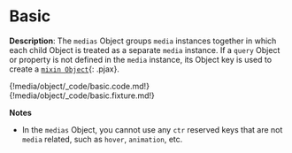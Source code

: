 # Basic

__Description__: The `medias` Object groups `media` instances together in which each child Object is treated as a separate `media` instance. If a `query` Object or property is not defined in the `media` instance, its Object key is used to create a [`mixin Object`](./../media/mixin-object.md){: .pjax}.

{!media/object/_code/basic.code.md!}
{!media/object/_code/basic.fixture.md!}

__Notes__

+ In the `medias` Object, you cannot use any `ctr` reserved keys that are not `media` related, such as `hover`, `animation`, etc.

<div class="cf"></div>
<div class="end"></div>

